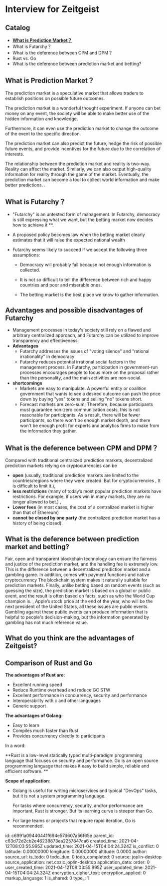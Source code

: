 # Interview for Zeitgeist

## Catalog

- [**What is Prediction Market？**](#What-is-Prediction-Market？)
- What is Futarchy？
- What is the deference between CPM and DPM？
- Rust vs. Go
- What is the deference between prediction market and betting?

## What is Prediction Market？

The prediction market is a speculative market that allows traders to establish positions on possible future outcomes. 

The prediction market is a wonderful thought experiment. If anyone can bet money on any event, the society will be able to make better use of the hidden information and knowledge. 

Furthermore, it can even use the prediction market to change the outcome of the event to the specific direction. 

The prediction market can also predict the future, hedge the risk of possible future events, and provide incentives for the future due to the correlation of interests. 

The relationship between the prediction market and reality is two-way. Reality can affect the market. Similarly, we can also output high-quality information for reality through the game of the market. Eventually, the prediction market can become a tool to collect world information and make better predictions. .

## What is Futarchy？

- "Futarchy" is an untested form of management.
In Futarchy, democracy is still expressing what we want, but the betting market now decides how to achieve it **.
- A proposed policy becomes law when the betting market clearly estimates that it will raise the expected national wealth 
- Futarchy seems likely to succeed if we accept the following three assumptions:

  - Democracy will probably fail because not enough information is collected.

  - It is not so difficult to tell the difference between rich and happy countries and poor and miserable ones.
  - The betting market is the best place we know to gather information.

## Advantages and possible disadvantages of Futarchy

- Management processes in today's society still rely on a flawed and arbitrary centralized approach, and Futarchy can be utilized to improve transparency and effectiveness.
- **Advantages**
  - Futarchy addresses the issues of "voting silence" and "rational irrationality" in democracy
  - Futarchy reduces potential irrational social factors in the management process.
    In Futarchy, participation in government-run processes encourages people to focus more on the proposal rather than the personality, and the main activities are non-social.
- **shortcomings**
  - Markets are easy to manipulate.
    A powerful entity or coalition government that wants to see a desired outcome can push the price down by buying "yes" tokens and selling "no" tokens short.
  - Forecast markets are zero-sum;
    Therefore, because participants must guarantee non-zero communication costs, this is not reasonable for participants.
    As a result, there will be fewer participants, so there won't be enough market depth, and there won't be enough profit for experts and analytics firms to make from the information they gather.

## What is the deference between CPM and DPM？

Compared with traditional centralized prediction markets, decentralized prediction markets relying on cryptocurrencies can be 

- **open** (usually, traditional prediction markets are limited to the countries/regions where they were created. But for cryptocurrencies , It is difficult to limit it.),
- **less restrictions** (many of today’s most popular prediction markets have restrictions. For example, if users win in many markets, they are no longer allowed to bet.) ,
- **Lower fees** (in most cases, the cost of a centralized market is higher than that of Ethereum) 
- **cannot be closed by one party** (the centralized prediction market has a history of being closed).

## What is the deference between prediction market and betting?

Fair, open and transparent blockchain technology can ensure the fairness and justice of the prediction market, and the handling fee is extremely low. This is the difference between a decentralized prediction market and a gambling game. In addition,  comes with payment functions and native cryptocurrency The blockchain system makes it naturally suitable for prediction markets. Finally, unlike betting based on random events (such as guessing the size), the prediction market is based on a global or public event, and the result is often based on facts, such as who the World Cup champion is. , Apple’s stock price at the end of the year, who will be the next president of the United States, all these issues are public events. Gambling against these public events can produce information that is helpful to people's decision-making, but the information generated by gambling has not much reference value.

## What do you think are the advantages of Zeitgeist?

## Comparison of Rust and Go

**The advantages of Rust are:**

- Excellent running speed
- Reduce Runtime overhead and reduce GC STW
- Excellent performance in concurrency, security and performance
- Interoperability with c and other languages
- Generic support

**The advantages of Golang:**

- Easy to learn
- Compiles much faster than Rust
- Provides concurrency directly to participants

In a word:

**Rust is a low-level statically typed multi-paradigm programming language that focuses on security and performance. Go is an open source programming language that makes it easy to build simple, reliable and efficient software. **

**Scope of application**:

- Golang is useful for writing microservices and typical "DevOps" tasks, but it is not a system programming language. 

  For tasks where concurrency, security, and/or performance are important, Rust is stronger. But its learning curve is steeper than Go.

- For large teams or projects that require rapid iteration, Go is recommended.




id: c6991a09440441f694e57d607a56f65e
parent_id: c63d72d2cb2e46238873ea2257847ca6
created_time: 2021-04-12T08:03:55.995Z
updated_time: 2021-04-15T04:04:24.324Z
is_conflict: 0
latitude: 0.00000000
longitude: 0.00000000
altitude: 0.0000
author: 
source_url: 
is_todo: 0
todo_due: 0
todo_completed: 0
source: joplin-desktop
source_application: net.cozic.joplin-desktop
application_data: 
order: 0
user_created_time: 2021-04-12T08:03:55.995Z
user_updated_time: 2021-04-15T04:04:24.324Z
encryption_cipher_text: 
encryption_applied: 0
markup_language: 1
is_shared: 0
type_: 1